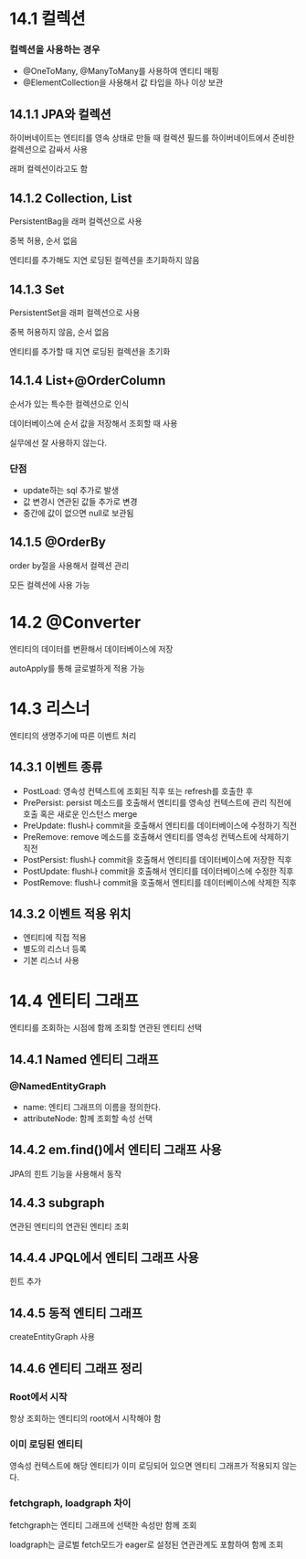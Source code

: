 # 14.1 컬렉션

### 컬렉션을 사용하는 경우

- @OneToMany, @ManyToMany를 사용하여 엔티티 매핑
- @ElementCollection을 사용해서 값 타입을 하나 이상 보관

## 14.1.1 JPA와 컬렉션

하이버네이트는 엔티티를 영속 상태로 만들 때 컬렉션 필드를 하이버네이트에서 준비한 컬렉션으로 감싸서 사용

래퍼 컬렉션이라고도 함

## 14.1.2 Collection, List

PersistentBag을 래퍼 컬렉션으로 사용

중복 허용, 순서 없음

엔티티를 추가해도 지연 로딩된 컬렉션을 초기화하지 않음

## 14.1.3 Set

PersistentSet을 래퍼 컬렉션으로 사용

중복 허용하지 않음, 순서 없음

엔티티를 추가할 때 지연 로딩된 컬렉션을 초기화

## 14.1.4 List+@OrderColumn

순서가 있는 특수한 컬렉션으로 인식

데이터베이스에 순서 값을 저장해서 조회할 때 사용

실무에선 잘 사용하지 않는다.

### 단점

- update하는 sql 추가로 발생
- 값 변경시 연관된 값들 추가로 변경
- 중간에 값이 없으면 null로 보관됨

## 14.1.5 @OrderBy

order by절을 사용해서 컬렉션 관리

모든 컬렉션에 사용 가능

# 14.2 @Converter

엔티티의 데이터를 변환해서 데이터베이스에 저장

autoApply를 통해 글로벌하게 적용 가능

# 14.3 리스너

엔티티의 생명주기에 따른 이벤트 처리

## 14.3.1 이벤트 종류

- PostLoad: 영속성 컨텍스트에 조회된 직후 또는 refresh를 호출한 후
- PrePersist: persist 메소드를 호출해서 엔티티를 영속성 컨텍스트에 관리 직전에 호출 혹은 새로운 인스턴스 merge
- PreUpdate: flush나 commit을 호출해서 엔티티를 데이터베이스에 수정하기 직전
- PreRemove: remove 메소드를 호출해서 엔티티를 영속성 컨텍스트에 삭제하기 직전
- PostPersist: flush나 commit을 호출해서 엔티티를 데이터베이스에 저장한 직후
- PostUpdate: flush나 commit을 호출해서 엔티티를 데이터베이스에 수정한 직후
- PostRemove: flush나 commit을 호출해서 엔티티를 데이터베이스에 삭제한 직후

## 14.3.2 이벤트 적용 위치

- 엔티티에 직접 적용
- 별도의 리스너 등록
- 기본 리스너 사용

# 14.4 엔티티 그래프

엔티티를 조회하는 시점에 함께 조회할 연관된 엔티티 선택

## 14.4.1 Named 엔티티 그래프

### @NamedEntityGraph

- name: 엔티티 그래프의 이름을 정의한다.
- attributeNode: 함께 조회할 속성 선택

## 14.4.2 em.find()에서 엔티티 그래프 사용

JPA의 힌트 기능을 사용해서 동작

## 14.4.3 subgraph

연관된 엔티티의 연관된 엔티티 조회

## 14.4.4 JPQL에서 엔티티 그래프 사용

힌트 추가

## 14.4.5 동적 엔티티 그래프

createEntityGraph 사용

## 14.4.6 엔티티 그래프 정리

### Root에서 시작

항상 조회하는 엔티티의 root에서 시작해야 함

### 이미 로딩된 엔티티

영속성 컨텍스트에 해당 엔티티가 이미 로딩되어 있으면 엔티티 그래프가 적용되지 않는다.

### fetchgraph, loadgraph 차이

fetchgraph는 엔티티 그래프에 선택한 속성만 함께 조회

loadgraph는 글로벌 fetch모드가 eager로 설정된 연관관계도 포함하여 함께 조회
